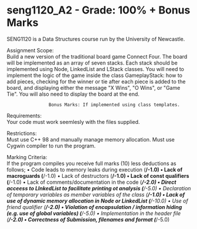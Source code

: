 
# seng1120_A2 - Grade: 100% + Bonus Marks

SENG1120 is a Data Structures course run by the University of Newcastle. 

Assignment Scope:   
                    Build a new version of the traditional board game Connect Four. 
                    The board will be implemented as an array of seven stacks.
                    Each stack should be implemented using Node, LinkedList and LStack classes.
                    You will need to implement the logic of the game inside the class GameplayStack: 
                    how to add pieces, checking for the winner or tie after each piece is added to the board, 
                    and displaying either the message "X Wins", "O Wins", or "Game Tie". 
                    You will also need to display the board at the end.
                    
                    Bonus Marks: If implemented using class templates. 

Requirements:       
                    Your code must work seemlesly with the files supplied.

Restrictions:       
                    Must use C++ 98 and manually manage memory allocation. 
                    Must use Cygwin compiler to run the program. 
                    
Marking Criteria:   
                    If the program compiles you receive full marks (10) less deductions as follows;
                      • Code leads to memory leaks during execution (____/-1.0)
                      • Lack of macroguards (____/-1.0)
                      • Lack of destructors (____/-1.0)
                      • Lack of const qualifiers (____/-1.0)
                      • Lack of comments/documentation in the code (____/-2.0)
                      • Direct acceess to LInkedList to facilitate printing ot analysis (___/-5.0)
                      • Declaration of temporary variables as member variables of the class (____/-1.0)
                      • Lack of use of dynamic memory allocation in Node or LinkedList (____/-10.0)
                      • Use of friend qualifier (____/-2.0)
                      • Violation of encapsulation / information hiding (e.g. use of global variables) (____/-5.0)
                      • Implementation in the header file (____/-2.0)
                      • Correctness of Submission, filenames and format (___/-5.0)

